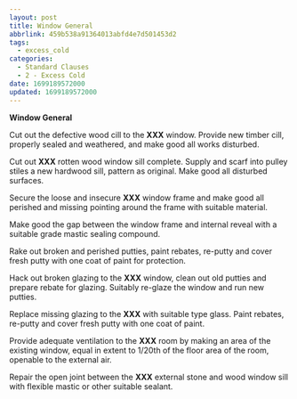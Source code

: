 ```yaml
---
layout: post
title: Window General
abbrlink: 459b538a91364013abfd4e7d501453d2
tags:
  - excess_cold
categories:
  - Standard Clauses
  - 2 - Excess Cold
date: 1699189572000
updated: 1699189572000
---
```


**Window General**

Cut out the defective wood cill to the **XXX** window. Provide new timber cill, properly sealed and weathered, and make good all works disturbed.

Cut out **XXX** rotten wood window sill complete. Supply and scarf into pulley stiles a new hardwood sill, pattern as original. Make good all disturbed surfaces.

Secure the loose and insecure **XXX** window frame and make good all perished and missing pointing around the frame with suitable material.

Make good the gap between the window frame and internal reveal with a suitable grade mastic sealing compound.

Rake out broken and perished putties, paint rebates, re-putty and cover fresh putty with one coat of paint for protection.

Hack out broken glazing to the **XXX** window, clean out old putties and prepare rebate for glazing. Suitably re-glaze the window and run new putties.

Replace missing glazing to the **XXX** with suitable type glass. Paint rebates, re-putty and cover fresh putty with one coat of paint.

Provide adequate ventilation to the **XXX** room by making an area of the existing window, equal in extent to 1/20th of the floor area of the room, openable to the external air.

Repair the open joint between the **XXX** external stone and wood window sill with flexible mastic or other suitable sealant.
